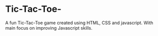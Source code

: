 # Tic-Tac-Toe-
A fun Tic-Tac-Toe game created using HTML, CSS and javascript. With main focus on improving Javascript skills.
